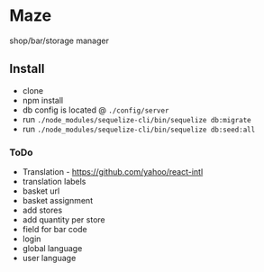 # Maze
shop/bar/storage manager

## Install

* clone
* npm install
* db config is located @ `./config/server`
* run `./node_modules/sequelize-cli/bin/sequelize db:migrate`
* run `./node_modules/sequelize-cli/bin/sequelize db:seed:all`

### ToDo
- Translation - https://github.com/yahoo/react-intl
- translation labels
- basket url
- basket assignment
- add stores
- add quantity per store
- field for bar code
- login
- global language
- user language
